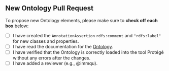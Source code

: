 ## New Ontology Pull Request

To propose new Ontology elements, please make sure to **check off each box** below:

- [ ] I have created the `AnnotationAssertion` `rdfs:comment` and `"rdfs:label"` for new classes and properties.
- [ ] I have read the documentation for the [Ontology](ontology/README.md).
- [ ] I have verified that the Ontology is correctly loaded into the tool Protégé without any errors after the changes.
- [ ] I have added a reviewer (e.g., @immqu).
